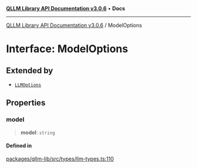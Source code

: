 [**QLLM Library API Documentation v3.0.6**](../README.md) • **Docs**

***

[QLLM Library API Documentation v3.0.6](../globals.md) / ModelOptions

# Interface: ModelOptions

## Extended by

- [`LLMOptions`](LLMOptions.md)

## Properties

### model

> **model**: `string`

#### Defined in

[packages/qllm-lib/src/types/llm-types.ts:110](https://github.com/quantalogic/qllm/blob/b15a3aa4af263bce36ea091a0f29bf1255b95497/packages/qllm-lib/src/types/llm-types.ts#L110)
